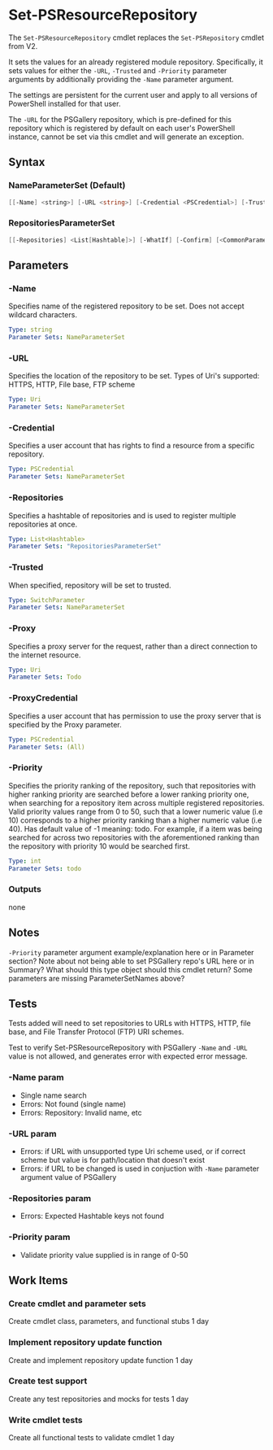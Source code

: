 # Set-PSResourceRepository

The `Set-PSResourceRepository` cmdlet replaces the `Set-PSRepository` cmdlet from V2.

It sets the values for an already registered module repository. Specifically, it sets values for
either the `-URL`, `-Trusted` and `-Priority` parameter arguments by additionally providing the `-Name` parameter argument.

The settings are persistent for the current user and apply to all versions of PowerShell installed for that user.

The `-URL` for the PSGallery repository, which is pre-defined for this repository which is registered by default on each user's PowerShell instance, cannot be set via this cmdlet and will generate an exception.

## Syntax

### NameParameterSet (Default)
``` PowerShell
[[-Name] <string>] [-URL <string>] [-Credential <PSCredential>] [-Trusted] [-WhatIf] [-Confirm] [<CommonParameters>]
```

### RepositoriesParameterSet
``` PowerShell
[[-Repositories] <List[Hashtable]>] [-WhatIf] [-Confirm] [<CommonParameters>]
```

## Parameters

### -Name

Specifies name of the registered repository to be set.
Does not accept wildcard characters.

```yml
Type: string
Parameter Sets: NameParameterSet
```

### -URL

Specifies the location of the repository to be set.
Types of Uri's supported: HTTPS, HTTP, File base, FTP scheme

```yml
Type: Uri
Parameter Sets: NameParameterSet
```

### -Credential

Specifies a user account that has rights to find a resource from a specific repository.

```yml
Type: PSCredential
Parameter Sets: NameParameterSet
```

### -Repositories

Specifies a hashtable of repositories and is used to register multiple repositories at once.

```yml
Type: List<Hashtable>
Parameter Sets: "RepositoriesParameterSet"
```

### -Trusted

When specified, repository will be set to trusted.

```yml
Type: SwitchParameter
Parameter Sets: NameParameterSet
```

### -Proxy

Specifies a proxy server for the request, rather than a direct connection to the internet resource.

```yml
Type: Uri
Parameter Sets: Todo
```

### -ProxyCredential

Specifies a user account that has permission to use the proxy server that is specified by the Proxy parameter.

```yml
Type: PSCredential
Parameter Sets: (All)
```

### -Priority

Specifies the priority ranking of the repository, such that repositories with higher ranking priority are searched before a lower ranking priority one, when searching for a repository item across multiple registered repositories.
Valid priority values range from 0 to 50, such that a lower numeric value (i.e 10) corresponds to a higher priority ranking than a higher numeric value (i.e 40). Has default value of -1 meaning: todo.
For example, if a item was being searched for across two repositories with the aforementioned ranking than the repository with priority 10 would be searched first.

```yml
Type: int
Parameter Sets: todo
```

### Outputs

none

## Notes

`-Priority` parameter argument example/explanation here or in Parameter section?
Note about not being able to set PSGallery repo's URL here or in Summary?
What should this type object should this cmdlet return?
Some parameters are missing ParameterSetNames above?

## Tests

Tests added will need to set repositories to URLs with HTTPS, HTTP, file base, and File Transfer Protocol (FTP) URI schemes.

Test to verify Set-PSResourceRepository with PSGallery `-Name` and `-URL` value is not allowed, and generates error with expected error message.

### -Name param

- Single name search
- Errors: Not found (single name)
- Errors: Repository: Invalid name, etc

### -URL param

- Errors: if URL with unsupported type Uri scheme used, or if correct scheme but value is for path/location that doesn't exist
- Errors: if URL to be changed is used in conjuction with `-Name` parameter argument value of PSGallery

### -Repositories param

- Errors: Expected Hashtable keys not found

### -Priority param

- Validate priority value supplied is in range of 0-50

## Work Items

### Create cmdlet and parameter sets

Create cmdlet class, parameters, and functional stubs
1 day

### Implement repository update function

Create and implement repository update function
1 day

### Create test support

Create any test repositories and mocks for tests
1 day

### Write cmdlet tests

Create all functional tests to validate cmdlet
1 day
